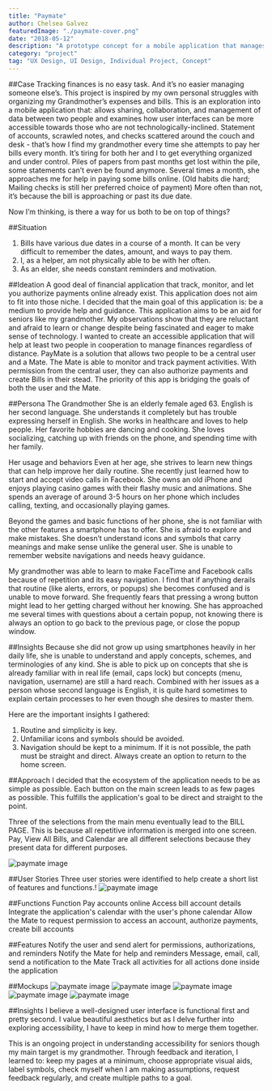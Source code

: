 ```yaml
---
title: "Paymate"
author: Chelsea Galvez
featuredImage: "./paymate-cover.png"
date: "2018-05-12"
description: "A prototype concept for a mobile application that manages bill payments between family members. The target users are seniors and their family member."
category: "project"
tag: "UX Design, UI Design, Individual Project, Concept"
---
```


##Case
Tracking finances is no easy task. And it’s no easier managing someone else’s.
This project is inspired by my own personal struggles with organizing my Grandmother’s expenses and bills.
This is an exploration into a mobile application that: allows sharing, collaboration, and management of data between two people and examines how user interfaces can be more accessible towards those who are not technologically-inclined.
Statement of accounts, scrawled notes, and checks scattered around the couch and desk - that’s how I find my grandmother every time she attempts to pay her bills every month. It’s tiring for both her and I to get everything organized and under control. Piles of papers from past months get lost within the pile, some statements can’t even be found anymore. Several times a month, she approaches me for help in paying some bills online. (Old habits die hard; Mailing checks is still her preferred choice of payment) More often than not, it’s because the bill is approaching or past its due date.

Now I’m thinking, is there a way for us both to be on top of things?

##Situation

1. Bills have various due dates in a course of a month. It can be very difficult to remember the dates, amount, and ways to pay them.
2. I, as a helper, am not physically able to be with her often.
3. As an elder, she needs constant reminders and motivation.

##Ideation
A good deal of financial application that track, monitor, and let you authorize payments online already exist. This application does not aim to fit into those niche. I decided that the main goal of this application is:
be a medium to provide help and guidance.
This application aims to be an aid for seniors like my grandmother. My observations show that they are reluctant and afraid to learn or change despite being fascinated and eager to make sense of technology. I wanted to create an accessible application that will help at least two people in cooperation to manage finances regardless of distance.
PayMate is a solution that allows two people to be a central user and a Mate. The Mate is able to monitor and track payment activities. With permission from the central user, they can also authorize payments and create Bills in their stead. The priority of this app is bridging the goals of both the user and the Mate.

##Persona
The Grandmother
She is an elderly female aged 63. English is her second language. She understands it completely but has trouble expressing herself in English. She works in healthcare and loves to help people. Her favorite hobbies are dancing and cooking. She loves socializing, catching up with friends on the phone, and spending time with her family.

Her usage and behaviors
Even at her age, she strives to learn new things that can help improve her daily routine. She recently just learned how to start and accept video calls in Facebook. She owns an old iPhone and enjoys playing casino games with their flashy music and animations. She spends an average of around 3-5 hours on her phone which includes calling, texting, and occasionally playing games.

Beyond the games and basic functions of her phone, she is not familiar with the other features a smartphone has to offer. She is afraid to explore and make mistakes. She doesn’t understand icons and symbols that carry meanings and make sense unlike the general user. She is unable to remember website navigations and needs heavy guidance.

My grandmother was able to learn to make FaceTime and Facebook calls because of repetition and its easy navigation. I find that if anything derails that routine (like alerts, errors, or popups) she becomes confused and is unable to move forward. She frequently fears that pressing a wrong button might lead to her getting charged without her knowing. She has approached me several times with questions about a certain popup, not knowing there is always an option to go back to the previous page, or close the popup window.

##Insights
Because she did not grow up using smartphones heavily in her daily life, she is unable to understand and apply concepts, schemes, and terminologies of any kind. She is able to pick up on concepts that she is already familiar with in real life (email, caps lock) but concepts (menu, navigation, username) are still a hard reach. Combined with her issues as a person whose second language is English, it is quite hard sometimes to explain certain processes to her even though she desires to master them.

Here are the important insights I gathered:

1. Routine and simplicity is key.
2. Unfamiliar icons and symbols should be avoided.
3. Navigation should be kept to a minimum. If it is not possible, the path must be straight and direct. Always create an option to return to the home screen.

##Approach
I decided that the ecosystem of the application needs to be as simple as possible. Each button on the main screen leads to as few pages as possible. This fulfills the application's goal to be direct and straight to the point.

Three of the selections from the main menu eventually lead to the BILL PAGE. This is because all repetitive information is merged into one screen. Pay, View All Bills, and Calendar are all different selections because they present data for different purposes.

![paymate image](./p-1.jpg)

##User Stories
Three user stories were identified to help create a short list of features and functions.!
![paymate image](./p-2.jpg)

##Functions
Function
Pay accounts online
Access bill account details
Integrate the application's calendar with the user's phone calendar
Allow the Mate to request permission to access an account, authorize payments, create bill accounts

##Features
Notify the user and send alert for permissions, authorizations, and reminders
Notify the Mate for help and reminders
Message, email, call, send a notification to the Mate
Track all activities for all actions done inside the application

##Mockups
![paymate image](./p-3.png)
![paymate image](./p-4.png)
![paymate image](./p-5.png)
![paymate image](./p-6.png)
![paymate image](./p-7.png)

##Insights
I believe a well-designed user interface is functional first and pretty second. I value beautiful aesthetics but as I delve further into exploring accessibility, I have to keep in mind how to merge them together.

This is an ongoing project in understanding accessibility for seniors though my main target is my grandmother. Through feedback and iteration, I learned to: keep my pages at a minimum, choose appropriate visual aids, label symbols, check myself when I am making assumptions, request feedback regularly, and create multiple paths to a goal.
